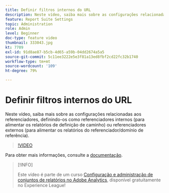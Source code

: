 ```yaml
---
title: Definir filtros internos do URL
description: Neste vídeo, saiba mais sobre as configurações relacionadas aos referenciadores, definindo-os como referenciadores internos (para alimentar os relatórios de definição de caminho) ou referenciadores externos (para alimentar os relatórios do referenciador/domínio de referência).
feature: Report Suite Settings
topic: Administration
role: Admin
level: Beginner
doc-type: feature video
thumbnail: 333043.jpg
kt: 7709
exl-id: 91d8ae87-b5cb-4d65-a59b-04dd2674a5a5
source-git-commit: 5c11ee3222e5e3f81a13ed8fbf2cd22fc32b1740
workflow-type: tm+mt
source-wordcount: '109'
ht-degree: 79%

---
```


# Definir filtros internos do URL

Neste vídeo, saiba mais sobre as configurações relacionadas aos referenciadores, definindo-os como referenciadores internos (para alimentar os relatórios de definição de caminho) ou referenciadores externos (para alimentar os relatórios do referenciador/domínio de referência).

>[!VIDEO](https://video.tv.adobe.com/v/333043/?quality=12&learn=on)

Para obter mais informações, consulte a [documentação](https://experienceleague.adobe.com/docs/analytics/admin/admin-tools/internal-url-filter-admin.html?lang=pt-BR).

>[!INFO]
>
> Este vídeo é parte de um curso [Configuração e administração de conjuntos de relatórios no Adobe Analytics](https://experienceleague.adobe.com/?recommended=Analytics-A-1-2021.1.administration&amp;lang=pt-BR), disponível gratuitamente no Experience League!